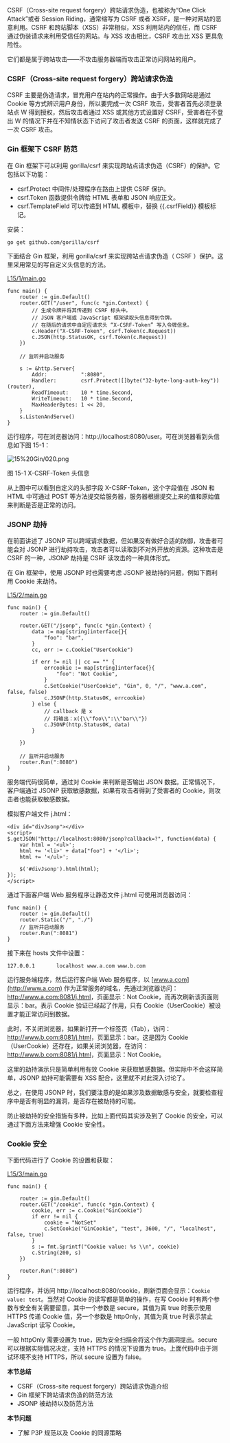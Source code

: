 CSRF（Cross-site request forgery）跨站请求伪造，也被称为“One Click Attack”或者 Session
Riding，通常缩写为 CSRF 或者 XSRF，是一种对网站的恶意利用。CSRF 和跨站脚本（XSS）非常相似，XSS 利用站内的信任，而 CSRF
通过伪装请求来利用受信任的网站。与 XSS 攻击相比，CSRF 攻击比 XSS 更具危险性。

它们都是属于跨站攻击——不攻击服务器端而攻击正常访问网站的用户。

### CSRF（Cross-site request forgery）跨站请求伪造

CSRF 主要是伪造请求，冒充用户在站内的正常操作。由于大多数网站是通过 Cookie 等方式辨识用户身份，所以要完成一次 CSRF
攻击，受害者首先必须登录站点 W 得到授权，然后攻击者通过 XSS 或其他方式设置好 CSRF，受害者在不登出 W 的情况下并在不知情状态下访问了攻击者发送
CSRF 的页面，这样就完成了一次 CSRF 攻击。

### Gin 框架下 CSRF 防范

在 Gin 框架下可以利用 gorilla/csrf 来实现跨站点请求伪造（CSRF）的保护。它包括以下功能：

  * csrf.Protect 中间件/处理程序在路由上提供 CSRF 保护。
  * csrf.Token 函数提供令牌给 HTML 表单和 JSON 响应正文。
  * csrf.TemplateField 可以传递到 HTML 模板中，替换 {{.csrfField}} 模板标记。

安装：

    
    
    go get github.com/gorilla/csrf
    

下面结合 Gin 框架，利用 gorilla/csrf 来实现跨站点请求伪造（ CSRF ）保护。这里采用常见的写自定义头信息的方法。

[L15/1/main.go](https://github.com/ffhelicopter/learngin)

    
    
    func main() {
        router := gin.Default()
        router.GET("/user", func(c *gin.Context) {
            // 生成令牌并将其传递到 CSRF 标头中。
            // JSON 客户端或 JavaScript 框架读取头信息得到令牌。
            // 在随后的请求中自定应请求头 “X-CSRF-Token” 写入令牌信息。
            c.Header("X-CSRF-Token", csrf.Token(c.Request))
            c.JSON(http.StatusOK, csrf.Token(c.Request))
        })
    
        // 监听并启动服务
    
        s := &http.Server{
            Addr:           ":8080",
            Handler:        csrf.Protect([]byte("32-byte-long-auth-key"))(router),
            ReadTimeout:    10 * time.Second,
            WriteTimeout:   10 * time.Second,
            MaxHeaderBytes: 1 << 20,
        }
        s.ListenAndServe()
    }
    

运行程序，可在浏览器访问：http://localhost:8080/user。可在浏览器看到头信息如下图 15-1：

![15%20Gin/020.png](https://images.gitbook.cn/01300d80-90dd-11ea-b72a-efb4a26fc2b1)

图 15-1 X-CSRF-Token 头信息

从上图中可以看到自定义的头部字段 X-CSRF-Token，这个字段值在 JSON 和 HTML 中可通过 POST
等方法提交给服务器，服务器根据提交上来的值和原始值来判断是否是正常的访问。

### JSONP 劫持

在前面讲述了 JSONP 可以跨域请求数据，但如果没有做好合适的防御，攻击者可能会对 JSONP 进行劫持攻击，攻击者可以读取到不对外开放的资源。这种攻击是
CSRF 的一种，JSONP 劫持是 CSRF 读攻击的一种具体形式。

在 Gin 框架中，使用 JSONP 时也需要考虑 JSONP 被劫持的问题，例如下面利用 Cookie 来劫持。

[L15/2/main.go](https://github.com/ffhelicopter/learngin)

    
    
    func main() {
        router := gin.Default()
    
        router.GET("/jsonp", func(c *gin.Context) {
            data := map[string]interface{}{
                "foo": "bar",
            }
            cc, err := c.Cookie("UserCookie")
    
            if err != nil || cc == "" {
                errcookie := map[string]interface{}{
                    "foo": "Not Cookie",
                }
                c.SetCookie("UserCookie", "Gin", 0, "/", "www.a.com", false, false)
                c.JSONP(http.StatusOK, errcookie)
            } else {
                // callback 是 x
                // 将输出：x({\\"foo\\":\\"bar\\"})
                c.JSONP(http.StatusOK, data)
            }
    
        })
    
        // 监听并启动服务
        router.Run(":8080")
    }
    

服务端代码很简单，通过对 Cookie 来判断是否输出 JSON 数据。正常情况下，客户端通过 JSONP 获取敏感数据，如果有攻击者得到了受害者的
Cookie，则攻击者也能获取敏感数据。

模拟客户端文件 j.html：

    
    
    <div id="divJsonp"></div>
    <script>
    $.getJSON("http://localhost:8080/jsonp?callback=?", function(data) {
        var html = '<ul>';
        html += '<li>' + data["foo"] + '</li>';
        html += '</ul>';
    
        $('#divJsonp').html(html);
    });
    </script>
    

通过下面客户端 Web 服务程序让静态文件 j.html 可使用浏览器访问：

    
    
    func main() {
        router := gin.Default()
        router.Static("/", "./")
        // 监听并启动服务
        router.Run(":8081")
    }
    

接下来在 hosts 文件中设置：

    
    
    127.0.0.1       localhost www.a.com www.b.com
    

运行服务端程序，然后运行客户端 Web 服务程序，以 [www.a.com](http://www.a.com)
作为正常服务的域名，先通过浏览器访问：<http://www.a.com:8081/j.html>，页面显示：Not
Cookie，而再次刷新该页面则显示：bar。表示 Cookie 验证已经起了作用，只有 Cookie（UserCookie）被设置才能正常访问到数据。

此时，不关闭浏览器，如果新打开一个标签页（Tab），访问：<http://www.b.com:8081/j.html>，页面显示：bar。这是因为
Cookie（UserCookie）还存在，如果关闭浏览器，在访问：<http://www.b.com:8081/j.html>，页面显示：Not
Cookie。

这里的劫持演示只是简单利用有效 Cookie 来获取敏感数据。但实际中不会这样简单，JSONP 劫持可能需要有 XSS 配合，这里就不对此深入讨论了。

总之，在使用 JSONP 时，我们要注意的是如果涉及数据敏感与安全，就要检查程序中是否有明显的漏洞，是否存在被劫持的可能。

防止被劫持的安全措施有多种，比如上面代码其实涉及到了 Cookie 的安全，可以通过下面方法来增强 Cookie 安全性。

### Cookie 安全

下面代码进行了 Cookie 的设置和获取：

[L15/3/main.go](https://github.com/ffhelicopter/learngin)

    
    
    func main() {
    
        router := gin.Default()
        router.GET("/cookie", func(c *gin.Context) {
            cookie, err := c.Cookie("GinCookie")
            if err != nil {
                cookie = "NotSet"
                c.SetCookie("GinCookie", "test", 3600, "/", "localhost", false, true)
            }
            s := fmt.Sprintf("Cookie value: %s \\n", cookie)
            c.String(200, s)
        })
    
        router.Run(":8080")
    }
    

运行程序，并访问 http://localhost:8080/cookie，刷新页面会显示：`Cookie value: test`。当然对 Cookie
的读写都是简单的操作，在写 Cookie 时有两个参数与安全有关需要留意，其中一个参数是 secure，其值为真 true 时表示使用 HTTPS 传递
Cookie 值，另一个参数是 httpOnly，其值为真 true 时表示禁止 JavaScript 读写 Cookie。

一般 httpOnly 需要设置为 true，因为安全扫描会将这个作为漏洞提出。secure 可以根据实际情况决定，支持 HTTPS 的情况下设置为
true。上面代码中由于测试环境不支持 HTTPS，所以 secure 设置为 false。

**本节总结**

  * CSRF（Cross-site request forgery）跨站请求伪造介绍
  * Gin 框架下跨站请求伪造的防范方法
  * JSONP 被劫持以及防范方法

**本节问题**

  * 了解 P3P 规范以及 Cookie 的同源策略

